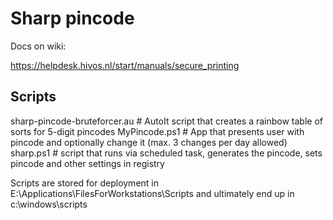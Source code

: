 # Sharp pincode

Docs on wiki:

https://helpdesk.hivos.nl/start/manuals/secure_printing

## Scripts
sharp-pincode-bruteforcer.au   # AutoIt script that creates a rainbow table of sorts for 5-digit pincodes
MyPincode.ps1                  # App that presents user with pincode and optionally change it (max. 3 changes per day allowed)
sharp.ps1                      # script that runs via scheduled task, generates the pincode, sets pincode and other settings in registry

Scripts are stored for deployment in E:\Applications\FilesForWorkstations\Scripts and ultimately end up in c:\windows\scripts
